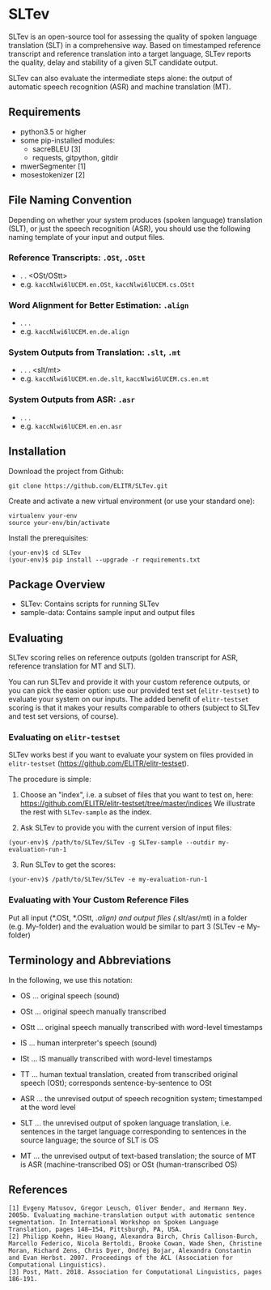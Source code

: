 
# SLTev

SLTev is an open-source tool for assessing the quality of spoken language translation (SLT) in a comprehensive way. Based on timestamped reference transcript and reference translation into a target language, SLTev reports the quality, delay and stability of a given SLT candidate output.

SLTev can also evaluate the intermediate steps alone: the output of automatic speech recognition (ASR) and machine translation (MT).

## Requirements

- python3.5 or higher
- some pip-installed modules:
  - sacreBLEU [3]
  - requests, gitpython, gitdir
- mwerSegmenter [1]
- mosestokenizer [2]

## File Naming Convention

Depending on whether your system produces (spoken language) translation (SLT), or just the speech recognition (ASR), you should use the following naming template of your input and output files.

### Reference Transcripts: ``.OSt``, ``.OStt``
- <file-name> . <language> . <OSt/OStt>
- e.g. ``kaccNlwi6lUCEM.en.OSt``, ``kaccNlwi6lUCEM.cs.OStt``

### Word Alignment for Better Estimation: ``.align``
- <file-name> . <source-language> . <target-language> . <align>
- e.g. ``kaccNlwi6lUCEM.en.de.align``


### System Outputs from Translation: ``.slt``, ``.mt``
- <file-name> . <source-language> . <target-language> . <slt/mt>
- e.g. ``kaccNlwi6lUCEM.en.de.slt``, ``kaccNlwi6lUCEM.cs.en.mt``

### System Outputs from ASR: ``.asr``
- <file-name> . <source-language> . <source-language> . <asr>
- e.g. ``kaccNlwi6lUCEM.en.en.asr``

## Installation

Download the project from Github:
``` {r, engine='bash'} 
git clone https://github.com/ELITR/SLTev.git
```

Create and activate a new virtual environment (or use your standard one):
``` {r, engine='bash'} 
virtualenv your-env
source your-env/bin/activate
```

Install the prerequisites:

``` {r, engine='bash'} 
(your-env)$ cd SLTev
(your-env)$ pip install --upgrade -r requirements.txt
```

## Package Overview

- SLTev: Contains scripts for running SLTev
- sample-data: Contains sample input and output files

## Evaluating

SLTev scoring relies on reference outputs (golden transcript for ASR, reference translation for MT and SLT).

You can run SLTev and provide it with your custom reference outputs, or you can pick the easier option: use our provided test set (``elitr-testset``) to evaluate your system on our inputs. The added benefit of ``elitr-testset`` scoring is that it makes your results comparable to others (subject to SLTev and test set versions, of course).

### Evaluating on ``elitr-testset``

SLTev works best if you want to evaluate your system on files provided in ``elitr-testset`` (https://github.com/ELITR/elitr-testset).

The procedure is simple:
1. Choose an "index", i.e. a subset of files that you want to test on, here: https://github.com/ELITR/elitr-testset/tree/master/indices
We illustrate the rest with ``SLTev-sample`` as the index.

2. Ask SLTev to provide you with the current version of input files:
```
(your-env)$ /path/to/SLTev/SLTev -g SLTev-sample --outdir my-evaluation-run-1
```

3. Run SLTev to get the scores:
```
(your-env)$ /path/to/SLTev/SLTev -e my-evaluation-run-1
```

### Evaluating with Your Custom Reference Files

Put all input (*.OSt, *.OStt, *.align) and output files (*.slt/asr/mt) in a folder (e.g. My-folder) and the evaluation would be similar to part 3 (SLTev -e My-folder)



## Terminology and Abbreviations

In the following, we use this notation:

* OS  ... original speech (sound)
* OSt ... original speech manually transcribed
* OStt ... original speech manually transcribed with word-level timestamps
* IS  ... human interpreter's speech (sound)
* ISt ... IS manually transcribed with word-level timestamps
* TT ... human textual translation, created from transcribed original speech (OSt); corresponds sentence-by-sentence to OSt

* ASR ... the unrevised output of speech recognition system; timestamped at the word level
* SLT ... the unrevised output of spoken language translation, i.e. sentences in the target language corresponding to sentences in the source language; the source of SLT is OS
* MT  ... the unrevised output of text-based translation; the source of MT is ASR (machine-transcribed OS) or OSt (human-transcribed OS)


## References
    [1] Evgeny Matusov, Gregor Leusch, Oliver Bender, and Hermann Ney. 2005b. Evaluating machine-translation output with automatic sentence segmentation. In International Workshop on Spoken Language Translation, pages 148–154, Pittsburgh, PA, USA.
    [2] Philipp Koehn, Hieu Hoang, Alexandra Birch, Chris Callison-Burch, Marcello Federico, Nicola Bertoldi, Brooke Cowan, Wade Shen, Christine Moran, Richard Zens, Chris Dyer, Ondřej Bojar, Alexandra Constantin and Evan Herbst. 2007. Proceedings of the ACL (Association for Computational Linguistics).
    [3] Post, Matt. 2018. Association for Computational Linguistics, pages 186-191. 
    


